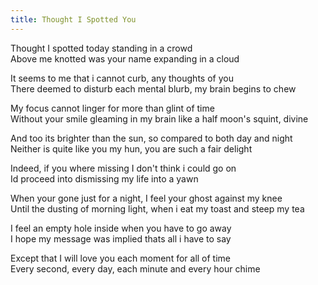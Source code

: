 ```yaml
---
title: Thought I Spotted You
---
```


Thought I spotted today standing in a crowd  
Above me knotted was your name expanding in a cloud  

It seems to me that i cannot curb, any thoughts of you  
There deemed to disturb each mental blurb, my brain begins to chew  

My focus cannot linger for more than glint of time  
Without your smile gleaming in my brain like a half moon's squint, divine  

And too its brighter than the sun, so compared to both day and night  
Neither is quite like you my hun, you are such a fair delight  

Indeed, if you where missing I don't think i could go on  
Id proceed into dismissing my life into a yawn  

When your gone just for a night, I feel your ghost against my knee  
Until the dusting of morning light, when i eat my toast and steep my tea  

I feel an empty hole inside when you have to go away  
I hope my message was implied thats all i have to say  

Except that I will love you each moment for all of time  
Every second, every day, each minute and every hour chime  
